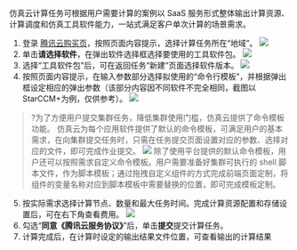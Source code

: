 仿真云计算任务可根据用户需要计算的案例以 SaaS 服务形式整体输出计算资源、计算调度和仿真工具软件能力，一站式满足客户单次计算的场景需求。

1. 登录 [腾讯云购买页](https://console.cloud.tencent.com/cloudsim/job/create-single-job)，按照页面内容提示，选择计算任务所在“地域”。
![](https://qcloudimg.tencent-cloud.cn/raw/775081e4ee78299cc13290b5e8e24c8b.png)
2. 单击**请选择软件**，在弹出软件选择框选择要使用的工具软件包。
![](https://qcloudimg.tencent-cloud.cn/raw/1934ec9ac5d57b529ada56580d93f103.png)
3. 选择“工具软件包”后，可在返回任务“新建”页面选择软件版本。
![](https://qcloudimg.tencent-cloud.cn/raw/bf1a8da08d5dd8b557c3f76408ae2442.png)
4. 按照页面内容提示，在输入参数部分选择拟使用的“命令行模板”，并根据弹出框设定相应的弹出参数（该部分内容因不同软件不完全相同，截图以StarCCM+为例，仅供参考）。
![](https://qcloudimg.tencent-cloud.cn/raw/c03267472e43bc54a33290baa4a295dd.png)
>?为了方便用户提交集群任务，降低集群使用门槛，仿真云提供了命令模板功能。 仿真云为每个应用软件提供了默认的命令模板，可满足用户的基本需求，在向集群提交任务时，只需在任务提交页面设置对应的参数、选择对应的文件，即可完成作业提交。
![](https://qcloudimg.tencent-cloud.cn/raw/7a194b39d66075c37aaec7258841422f.png)
除了使用平台提供的默认命令模板，用户还可以按照需求自定义命令模板。用户需要准备好集群可执行的 shell 脚本文件，作为脚本模板；通过拖拽自定义组件的方式完成前端页面定制，将组件的变量名称对应到脚本模板中需要替换的位置，即可完成模板定制。
5. 按实际需求选择计算节点、数量和最大任务时间。完成计算资源配置和存储设置后，可在右下角查看费用。
![](https://qcloudimg.tencent-cloud.cn/raw/62c6b97ff085df795b71988dd23a6b3b.png)
6. 勾选“**同意《腾讯云服务协议》**”后，单击**提交**提交计算任务。 
7. 计算完成后，在计算时设定的输出结果文件位置，可查看输出的计算结果

